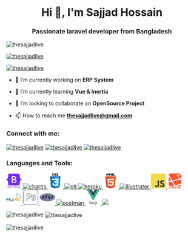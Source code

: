 
<h1 align="center">Hi 👋, I'm Sajjad Hossain</h1>
<h3 align="center">Passionate laravel developer from Bangladesh</h3>

<p align="left"> <img src="https://komarev.com/ghpvc/?username=thesajjadlive&label=Profile%20views&color=0e75b6&style=flat" alt="thesajjadlive" /> </p>

<p align="left"> <a href="https://github.com/ryo-ma/github-profile-trophy"><img src="https://github-profile-trophy.vercel.app/?username=thesajjadlive" alt="thesajjadlive" /></a> </p>

<p align="left"> <a href="https://twitter.com/thesajjadlive" target="blank"><img src="https://img.shields.io/twitter/follow/thesajjadlive?logo=twitter&style=for-the-badge" alt="thesajjadlive" /></a> </p>

- 🔭 I’m currently working on **ERP System**

- 🌱 I’m currently learning **Vue & Inertia**

- 👯 I’m looking to collaborate on **OpenSource Project**

- 📫 How to reach me **thesajjadlive@gmail.com**

<h3 align="left">Connect with me:</h3>
<p align="left">
    <a href="https://twitter.com/thesajjadlive" target="blank"><img align="center" src="https://raw.githubusercontent.com/rahuldkjain/github-profile-readme-generator/master/src/images/icons/Social/twitter.svg" alt="thesajjadlive" height="30" width="40" /></a>
    <a href="https://linkedin.com/in/thesajjadlive" target="blank"><img align="center" src="https://raw.githubusercontent.com/rahuldkjain/github-profile-readme-generator/master/src/images/icons/Social/linked-in-alt.svg" alt="thesajjadlive" height="30" width="40" /></a>
    <a href="https://fb.com/thesajjadlive" target="blank"><img align="center" src="https://raw.githubusercontent.com/rahuldkjain/github-profile-readme-generator/master/src/images/icons/Social/facebook.svg" alt="thesajjadlive" height="30" width="40" /></a>
</p>

<h3 align="left">Languages and Tools:</h3>
<p align="left"> <a href="https://getbootstrap.com" target="_blank" rel="noreferrer"> <img src="https://raw.githubusercontent.com/devicons/devicon/master/icons/bootstrap/bootstrap-plain-wordmark.svg" alt="bootstrap" width="40" height="40"/> </a> <a href="https://www.chartjs.org" target="_blank" rel="noreferrer"> <img src="https://www.chartjs.org/media/logo-title.svg" alt="chartjs" width="40" height="40"/> </a> <a href="https://www.w3schools.com/css/" target="_blank" rel="noreferrer"> <img src="https://raw.githubusercontent.com/devicons/devicon/master/icons/css3/css3-original-wordmark.svg" alt="css3" width="40" height="40"/> </a> <a href="https://git-scm.com/" target="_blank" rel="noreferrer"> <img src="https://www.vectorlogo.zone/logos/git-scm/git-scm-icon.svg" alt="git" width="40" height="40"/> </a> <a href="https://heroku.com" target="_blank" rel="noreferrer"> <img src="https://www.vectorlogo.zone/logos/heroku/heroku-icon.svg" alt="heroku" width="40" height="40"/> </a> <a href="https://www.w3.org/html/" target="_blank" rel="noreferrer"> <img src="https://raw.githubusercontent.com/devicons/devicon/master/icons/html5/html5-original-wordmark.svg" alt="html5" width="40" height="40"/> </a> <a href="https://www.adobe.com/in/products/illustrator.html" target="_blank" rel="noreferrer"> <img src="https://www.vectorlogo.zone/logos/adobe_illustrator/adobe_illustrator-icon.svg" alt="illustrator" width="40" height="40"/> </a> <a href="https://developer.mozilla.org/en-US/docs/Web/JavaScript" target="_blank" rel="noreferrer"> <img src="https://raw.githubusercontent.com/devicons/devicon/master/icons/javascript/javascript-original.svg" alt="javascript" width="40" height="40"/> </a> <a href="https://laravel.com/" target="_blank" rel="noreferrer"> <img src="https://raw.githubusercontent.com/devicons/devicon/master/icons/laravel/laravel-plain-wordmark.svg" alt="laravel" width="40" height="40"/> </a> <a href="https://www.mysql.com/" target="_blank" rel="noreferrer"> <img src="https://raw.githubusercontent.com/devicons/devicon/master/icons/mysql/mysql-original-wordmark.svg" alt="mysql" width="40" height="40"/> </a> <a href="https://www.photoshop.com/en" target="_blank" rel="noreferrer"> <img src="https://raw.githubusercontent.com/devicons/devicon/master/icons/photoshop/photoshop-line.svg" alt="photoshop" width="40" height="40"/> </a> <a href="https://www.php.net" target="_blank" rel="noreferrer"> <img src="https://raw.githubusercontent.com/devicons/devicon/master/icons/php/php-original.svg" alt="php" width="40" height="40"/> </a> <a href="https://postman.com" target="_blank" rel="noreferrer"> <img src="https://www.vectorlogo.zone/logos/getpostman/getpostman-icon.svg" alt="postman" width="40" height="40"/> </a> <a href="https://vuejs.org/" target="_blank" rel="noreferrer"> <img src="https://raw.githubusercontent.com/devicons/devicon/master/icons/vuejs/vuejs-original-wordmark.svg" alt="vuejs" width="40" height="40"/> </a> <a href="https://www.jetbrains.com/phpstorm/" rel="nofollow">
    <img src="https://camo.githubusercontent.com/0841e736371997d8b41f1cc5c82a80377816db34323395916be2f64fedd96fd5/68747470733a2f2f696d672e69636f6e73382e636f6d2f636f6c6f722f34382f3030303030302f6a6574627261696e732e706e67" data-canonical-src="https://img.icons8.com/color/48/000000/jetbrains.png" style="max-width: 100%;">
</a> </p>

<p><img align="left" src="https://github-readme-stats.vercel.app/api/top-langs?username=thesajjadlive&show_icons=true&locale=en&layout=compact" alt="thesajjadlive" /></p>

<p>&nbsp;<img align="center" src="https://github-readme-stats.vercel.app/api?username=thesajjadlive&show_icons=true&locale=en" alt="thesajjadlive" /></p>

<p><img align="center" src="https://github-readme-streak-stats.herokuapp.com/?user=thesajjadlive&" alt="thesajjadlive" /></p>

